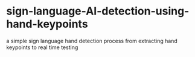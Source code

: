 # sign-language-AI-detection-using-hand-keypoints
a simple sign language hand detection process from extracting hand keypoints to real time testing
